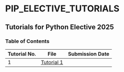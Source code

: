 # PIP_ELECTIVE_TUTORIALS

## Tutorials for Python Elective 2025<br>
### Table of Contents
|Tutorial No. | File | Submission Date|
|----|------|----------------|
|1|[Tutorial 1]()  |      |
